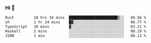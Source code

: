 ### Hi 👋

<!--START_SECTION:waka-->

```txt
Rust         18 hrs 34 mins  ██████████████████████▒░░   89.56 %
sh           1 hr 24 mins    █▓░░░░░░░░░░░░░░░░░░░░░░░   06.77 %
TypeScript   39 mins         ▓░░░░░░░░░░░░░░░░░░░░░░░░   03.21 %
Haskell      2 mins          ░░░░░░░░░░░░░░░░░░░░░░░░░   00.19 %
JSON         1 min           ░░░░░░░░░░░░░░░░░░░░░░░░░   00.13 %
```

<!--END_SECTION:waka-->
